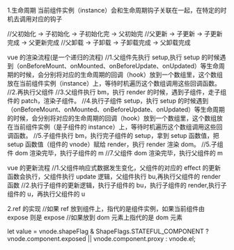 1.生命周期
当前组件实例（instance）会和生命周期钩子关联在一起，在特定的时机去调用对应的钩子

//父初始化 -> 子初始化 -> 子初始化完 -> 父初始完
//父更新 -> 子更新 -> 子更新完成 -> 父更新完成
//父卸载 -> 子卸载 -> 子卸载完成 -> 父卸载完成

vue 的渲染流程(是一个递归的流程)
//1.父组件先执行 setup,执行 setup 的时候遇到（onBeforeMount、onMounted、onBeforeUpdate、onUpdated）等生命周期的时候，会分别将对应的生命周期的回调（hook）放到一个数组里，这个数组放在当前组件实例（instance）上，等待时机遍历这个数组调用这些回调函数。
//2.再执行父组件
//3.父组件执行 bm，执行 render 的时候，遇到子组件，走子组件的 patch，渲染子组件。
//4.执行子组件 setup，执行 setup 的时候遇到（onBeforeMount、onMounted、onBeforeUpdate、onUpdated）等生命周期的时候，会分别将对应的生命周期的回调（hook）放到一个数组里，这个数组放在当前组件实例（是子组件的 instance）上，等待时机遍历这个数组调用这些回调函数。
//5.子组件执行 bm，执行完子组件的 setup，拿到 setup 函数值，把 setup 函数值（组件的 vnode）赋给 render，执行 render 渲染 dom。
//5.子组件 dom 渲染完毕，执行子组件的 m
//7.父组件 dom 渲染完毕，执行父组件的 m

vue 的更新流程
//1.父组件响应式数据发生变化，父组件的对应的 effect 的更新函数会执行，父组件执行 update 逻辑，父组件执行 bu,再执行父组件的 render 函数
//2.执行子组件的更新逻辑，执行子组件的 bu，执行子组件的 render,执行子组件的 u，再执行父组件的 u

<!--
instance:{
   bm:[callback1,callback2],
   m:[callback1,callback2],
   bu:[callback1,callback2],
   u:[callback1,callback2]
}
-->

2.ref 的实现
//如果 ref 放到组件上，指代的是组件实例，如果当前组件由 expose 则是 expose
//如果放到 dom 元素上指代的是 dom 元素

let value = vnode.shapeFlag & ShapeFlags.STATEFUL_COMPONENT ? vnode.component.exposed || vnode.component.proxy : vnode.el;

